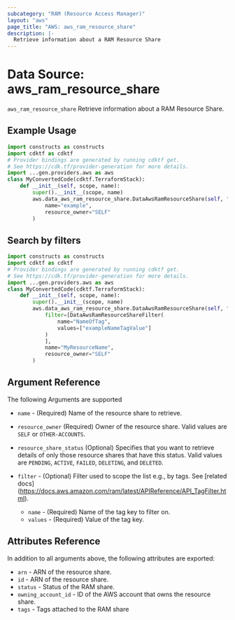 ```yaml
---
subcategory: "RAM (Resource Access Manager)"
layout: "aws"
page_title: "AWS: aws_ram_resource_share"
description: |-
  Retrieve information about a RAM Resource Share
---
```


# Data Source: aws_ram_resource_share

`aws_ram_resource_share` Retrieve information about a RAM Resource Share.

## Example Usage

```python
import constructs as constructs
import cdktf as cdktf
# Provider bindings are generated by running cdktf get.
# See https://cdk.tf/provider-generation for more details.
import ...gen.providers.aws as aws
class MyConvertedCode(cdktf.TerraformStack):
    def __init__(self, scope, name):
        super().__init__(scope, name)
        aws.data_aws_ram_resource_share.DataAwsRamResourceShare(self, "example",
            name="example",
            resource_owner="SELF"
        )
```

## Search by filters

```python
import constructs as constructs
import cdktf as cdktf
# Provider bindings are generated by running cdktf get.
# See https://cdk.tf/provider-generation for more details.
import ...gen.providers.aws as aws
class MyConvertedCode(cdktf.TerraformStack):
    def __init__(self, scope, name):
        super().__init__(scope, name)
        aws.data_aws_ram_resource_share.DataAwsRamResourceShare(self, "tag_filter",
            filter=[DataAwsRamResourceShareFilter(
                name="NameOfTag",
                values=["exampleNameTagValue"]
            )
            ],
            name="MyResourceName",
            resource_owner="SELF"
        )
```

## Argument Reference

The following Arguments are supported

* `name` - (Required) Name of the resource share to retrieve.
* `resource_owner` (Required) Owner of the resource share. Valid values are `SELF` or `OTHER-ACCOUNTS`.

* `resource_share_status` (Optional) Specifies that you want to retrieve details of only those resource shares that have this status. Valid values are `PENDING`, `ACTIVE`, `FAILED`, `DELETING`, and `DELETED`.
* `filter` - (Optional) Filter used to scope the list e.g., by tags. See [related docs] (https://docs.aws.amazon.com/ram/latest/APIReference/API_TagFilter.html).
    * `name` - (Required) Name of the tag key to filter on.
    * `values` - (Required) Value of the tag key.

## Attributes Reference

In addition to all arguments above, the following attributes are exported:

* `arn` - ARN of the resource share.
* `id` - ARN of the resource share.
* `status` - Status of the RAM share.
* `owning_account_id` - ID of the AWS account that owns the resource share.
* `tags` - Tags attached to the RAM share

<!-- cache-key: cdktf-0.17.0-pre.15 input-b1d4412f88cbffe31d80ed3b73bb1e7a513e03f34a1371fe01053103c217a38a -->